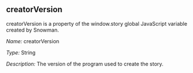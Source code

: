 ## creatorVersion

creatorVersion is a property of the window.story global JavaScript variable created by Snowman.

*Name:* creatorVersion

*Type:* String

*Description:* The version of the program used to create the story.
